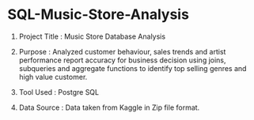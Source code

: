 # SQL-Music-Store-Analysis 
1. Project Title :
     Music Store Database Analysis

2. Purpose :
    Analyzed customer behaviour, sales trends and artist performance report accuracy for business decision
    using joins, subqueries and aggregate functions to identify top selling genres and high value customer.

3. Tool Used :
     Postgre SQL

4. Data Source :
     Data taken from Kaggle in Zip file format.
